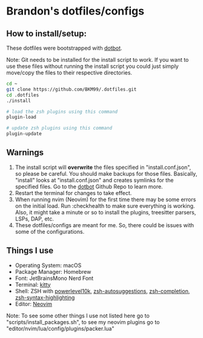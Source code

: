 # Brandon's dotfiles/configs

## How to install/setup:

These dotfiles were bootstrapped with [dotbot](https://github.com/anishathalye/dotbot).


Note: Git needs to be installed for the install script to work. If you want to use these files without running the install script you could just simply move/copy the files to their respective directories.

```bash
cd ~
git clone https://github.com/BKM99/.dotfiles.git
cd .dotfiles
./install
```

```bash
# load the zsh plugins using this command
plugin-load

# update zsh plugins using this command
plugin-update
```

## Warnings
1. The install script will **overwrite** the files specified in "install.conf.json", so please be careful. You should make backups for those files. Basically, "install" looks at "install.conf.json" and creates symlinks for the specified files. Go to the [dotbot](https://github.com/anishathalye/dotbot)  Github Repo to learn more.
2. Restart the terminal for changes to take effect.
3. When running nvim (Neovim) for the first time there may be some errors on the initial load. Run :checkhealth to make sure everything is working. Also, it might take a minute or so to install the plugins, treesitter parsers, LSPs, DAP, etc.
4. These dotfiles/configs are meant for me. So, there could be issues with some of the configurations.

## Things I use

- Operating System: macOS
- Package Manager: Homebrew
- Font: JetBrainsMono Nerd Font
- Terminal: [kitty](https://github.com/kovidgoyal/kitty)
- Shell: ZSH with [powerlevel10k](https://github.com/romkatv/powerlevel10k), [zsh-autosuggestions](https://github.com/zsh-users/zsh-autosuggestions), [zsh-completion](https://github.com/zsh-users/zsh-completions), [zsh-syntax-highlighting](https://github.com/zsh-users/zsh-syntax-highlighting)
- Editor: [Neovim](https://github.com/neovim/neovim)

Note: To see some other things I use not listed here go to "scripts/install_packages.sh", to see my neovim plugins go to "editor/nvim/lua/config/plugins/packer.lua"
